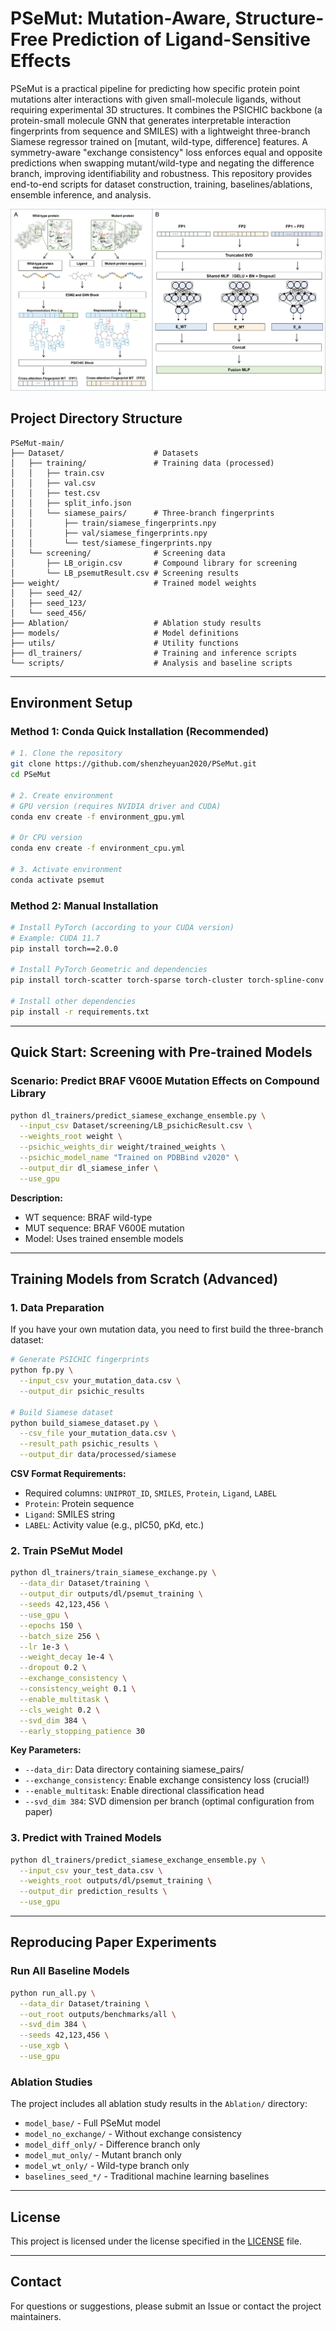 # PSeMut: Mutation-Aware, Structure-Free Prediction of Ligand-Sensitive Effects

PSeMut is a practical pipeline for predicting how specific protein point mutations alter interactions with given small-molecule ligands, without requiring experimental 3D structures. It combines the PSICHIC backbone (a protein-small molecule GNN that generates interpretable interaction fingerprints from sequence and SMILES) with a lightweight three-branch Siamese regressor trained on [mutant, wild-type, difference] features. A symmetry-aware "exchange consistency" loss enforces equal and opposite predictions when swapping mutant/wild-type and negating the difference branch, improving identifiability and robustness. This repository provides end-to-end scripts for dataset construction, training, baselines/ablations, ensemble inference, and analysis.

![PSeMut Architecture](./assets/Figure1.png)

## Project Directory Structure

```
PSeMut-main/
├── Dataset/                    # Datasets
│   ├── training/               # Training data (processed)
│   │   ├── train.csv
│   │   ├── val.csv
│   │   ├── test.csv
│   │   ├── split_info.json
│   │   └── siamese_pairs/      # Three-branch fingerprints
│   │       ├── train/siamese_fingerprints.npy
│   │       ├── val/siamese_fingerprints.npy
│   │       └── test/siamese_fingerprints.npy
│   └── screening/              # Screening data
│       ├── LB_origin.csv       # Compound library for screening
│       └── LB_psemutResult.csv # Screening results
├── weight/                     # Trained model weights
│   ├── seed_42/
│   ├── seed_123/
│   └── seed_456/
├── Ablation/                   # Ablation study results
├── models/                     # Model definitions
├── utils/                      # Utility functions
├── dl_trainers/                # Training and inference scripts
└── scripts/                    # Analysis and baseline scripts
```

---

## Environment Setup

### Method 1: Conda Quick Installation (Recommended)

```bash
# 1. Clone the repository
git clone https://github.com/shenzheyuan2020/PSeMut.git
cd PSeMut

# 2. Create environment
# GPU version (requires NVIDIA driver and CUDA)
conda env create -f environment_gpu.yml

# Or CPU version
conda env create -f environment_cpu.yml

# 3. Activate environment
conda activate psemut
```

### Method 2: Manual Installation

```bash
# Install PyTorch (according to your CUDA version)
# Example: CUDA 11.7
pip install torch==2.0.0

# Install PyTorch Geometric and dependencies
pip install torch-scatter torch-sparse torch-cluster torch-spline-conv torch-geometric

# Install other dependencies
pip install -r requirements.txt
```

---

## Quick Start: Screening with Pre-trained Models

### Scenario: Predict BRAF V600E Mutation Effects on Compound Library

```bash
python dl_trainers/predict_siamese_exchange_ensemble.py \
  --input_csv Dataset/screening/LB_psichicResult.csv \
  --weights_root weight \
  --psichic_weights_dir weight/trained_weights \
  --psichic_model_name "Trained on PDBBind v2020" \
  --output_dir dl_siamese_infer \
  --use_gpu
```

**Description:**
- WT sequence: BRAF wild-type
- MUT sequence: BRAF V600E mutation
- Model: Uses trained ensemble models

---

## Training Models from Scratch (Advanced)

### 1. Data Preparation

If you have your own mutation data, you need to first build the three-branch dataset:

```bash
# Generate PSICHIC fingerprints
python fp.py \
  --input_csv your_mutation_data.csv \
  --output_dir psichic_results

# Build Siamese dataset
python build_siamese_dataset.py \
  --csv_file your_mutation_data.csv \
  --result_path psichic_results \
  --output_dir data/processed/siamese
```

**CSV Format Requirements:**
- Required columns: `UNIPROT_ID`, `SMILES`, `Protein`, `Ligand`, `LABEL`
- `Protein`: Protein sequence
- `Ligand`: SMILES string
- `LABEL`: Activity value (e.g., pIC50, pKd, etc.)

### 2. Train PSeMut Model

```bash
python dl_trainers/train_siamese_exchange.py \
  --data_dir Dataset/training \
  --output_dir outputs/dl/psemut_training \
  --seeds 42,123,456 \
  --use_gpu \
  --epochs 150 \
  --batch_size 256 \
  --lr 1e-3 \
  --weight_decay 1e-4 \
  --dropout 0.2 \
  --exchange_consistency \
  --consistency_weight 0.1 \
  --enable_multitask \
  --cls_weight 0.2 \
  --svd_dim 384 \
  --early_stopping_patience 30
```

**Key Parameters:**
- `--data_dir`: Data directory containing siamese_pairs/
- `--exchange_consistency`: Enable exchange consistency loss (crucial!)
- `--enable_multitask`: Enable directional classification head
- `--svd_dim 384`: SVD dimension per branch (optimal configuration from paper)

### 3. Predict with Trained Models

```bash
python dl_trainers/predict_siamese_exchange_ensemble.py \
  --input_csv your_test_data.csv \
  --weights_root outputs/dl/psemut_training \
  --output_dir prediction_results \
  --use_gpu
```

---

## Reproducing Paper Experiments

### Run All Baseline Models

```bash
python run_all.py \
  --data_dir Dataset/training \
  --out_root outputs/benchmarks/all \
  --svd_dim 384 \
  --seeds 42,123,456 \
  --use_xgb \
  --use_gpu
```

### Ablation Studies

The project includes all ablation study results in the `Ablation/` directory:
- `model_base/` - Full PSeMut model
- `model_no_exchange/` - Without exchange consistency
- `model_diff_only/` - Difference branch only
- `model_mut_only/` - Mutant branch only
- `model_wt_only/` - Wild-type branch only
- `baselines_seed_*/` - Traditional machine learning baselines

---

## License

This project is licensed under the license specified in the [LICENSE](LICENSE) file.

---

## Contact

For questions or suggestions, please submit an Issue or contact the project maintainers.

